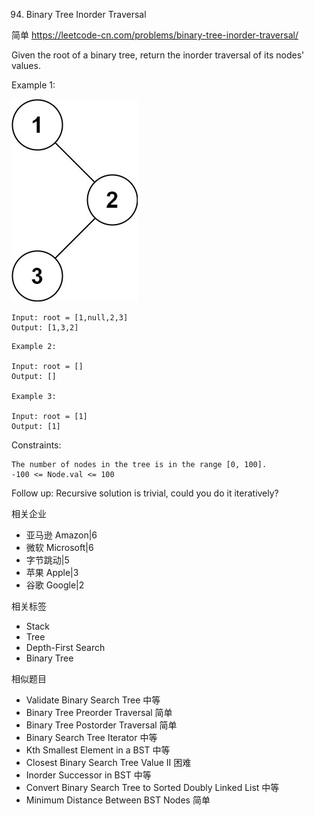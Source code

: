 94. Binary Tree Inorder Traversal

简单 
https://leetcode-cn.com/problems/binary-tree-inorder-traversal/



Given the root of a binary tree, return the inorder traversal of its nodes' values.

 

Example 1:

![](../note/94.jpg)

```
Input: root = [1,null,2,3]
Output: [1,3,2]
```

```
Example 2:

Input: root = []
Output: []

Example 3:

Input: root = [1]
Output: [1]
```
 

Constraints:
```
The number of nodes in the tree is in the range [0, 100].
-100 <= Node.val <= 100
``` 

Follow up: Recursive solution is trivial, could you do it iteratively?

相关企业
- 亚马逊 Amazon|6
- 微软 Microsoft|6
- 字节跳动|5
- 苹果 Apple|3
- 谷歌 Google|2

相关标签
- Stack
- Tree
- Depth-First Search
- Binary Tree

相似题目

- Validate Binary Search Tree
中等
- Binary Tree Preorder Traversal
简单
- Binary Tree Postorder Traversal
简单
- Binary Search Tree Iterator
中等
- Kth Smallest Element in a BST
中等
- Closest Binary Search Tree Value II
困难
- Inorder Successor in BST
中等
- Convert Binary Search Tree to Sorted Doubly Linked List
中等
- Minimum Distance Between BST Nodes
简单


